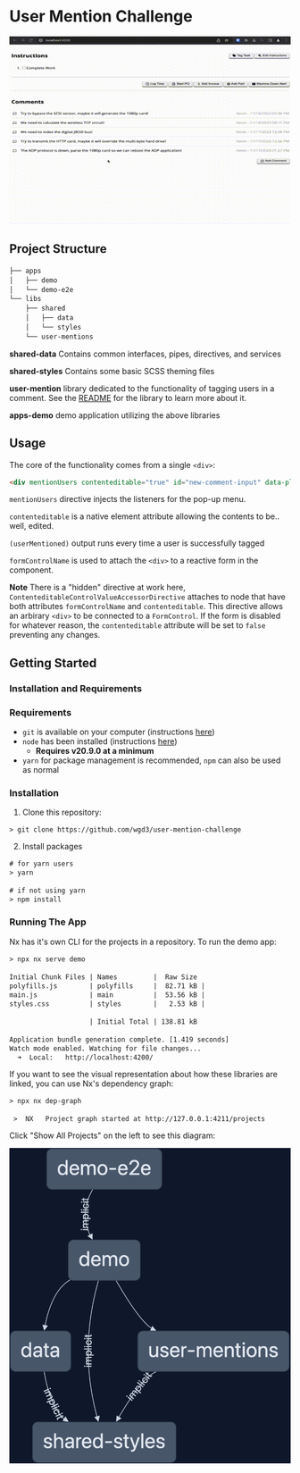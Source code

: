 # User Mention Challenge

![project demo](demo.gif)

## Project Structure

```sh
├── apps
│   ├── demo
│   └── demo-e2e
└── libs
    ├── shared
    │   ├── data
    │   └── styles
    └── user-mentions
```

**shared-data** Contains common interfaces, pipes, directives, and services

**shared-styles** Contains some basic SCSS theming files

**user-mention** library dedicated to the functionality of tagging users in a comment. See the [README](libs/user-mentions/README.md) for the library to learn more about it.

**apps-demo** demo application utilizing the above libraries

## Usage

The core of the functionality comes from a single `<div>`:

```html
<div mentionUsers contenteditable="true" id="new-comment-input" data-placeholder="Start typing a new comment..." role="textbox" (userMentioned)="logUserSelection($event)" formControlName="message"></div>
```

`mentionUsers` directive injects the listeners for the pop-up menu.

`contenteditable` is a native element attribute allowing the contents to be.. well, edited.

`(userMentioned)` output runs every time a user is successfully tagged

`formControlName` is used to attach the `<div>` to a reactive form in the component.

**Note** There is a "hidden" directive at work here, `ContenteditableControlValueAccessorDirective` attaches to node that have both attributes `formControlName` and `contenteditable`. This directive allows an arbirary `<div>` to be connected to a `FormControl`. If the form is disabled for whatever reason, the `contenteditable` attribute will be set to `false` preventing any changes.

## Getting Started

### Installation and Requirements

### Requirements

- `git` is available on your computer (instructions [here](https://github.com/git-guides/install-git))
- `node` has been installed (instructions [here](https://nodejs.org/en/learn/getting-started/how-to-install-nodejs))
  - **Requires v20.9.0 at a minimum**
- `yarn` for package management is recommended, `npm` can also be used as normal

### Installation

1. Clone this repository:

```shell
> git clone https://github.com/wgd3/user-mention-challenge
```

2. Install packages

```shell
# for yarn users
> yarn

# if not using yarn
> npm install
```

### Running The App

Nx has it's own CLI for the projects in a repository. To run the demo app:

```shell
> npx nx serve demo

Initial Chunk Files | Names         |  Raw Size
polyfills.js        | polyfills     |  82.71 kB |
main.js             | main          |  53.56 kB |
styles.css          | styles        |   2.53 kB |

                    | Initial Total | 138.81 kB

Application bundle generation complete. [1.419 seconds]
Watch mode enabled. Watching for file changes...
  ➜  Local:   http://localhost:4200/
```

If you want to see the visual representation about how these libraries are linked, you can use Nx's dependency graph:

```shell
> npx nx dep-graph

 >  NX   Project graph started at http://127.0.0.1:4211/projects
```

Click "Show All Projects" on the left to see this diagram:

![nx dep graph](graph-3.png)
